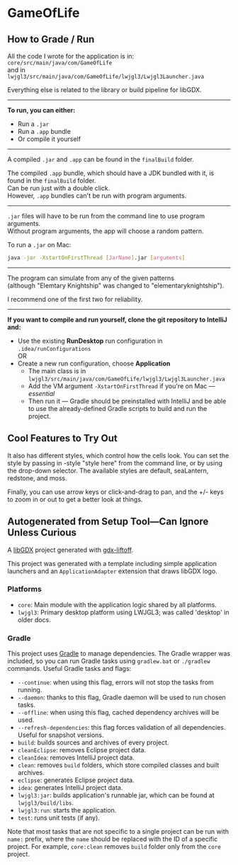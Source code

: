 # GameOfLife

## How to Grade / Run
All the code I wrote for the application is in:  
`core/src/main/java/com/GameOfLife`  
and in  
`lwjgl3/src/main/java/com/GameOfLife/lwjgl3/Lwjgl3Launcher.java`

Everything else is related to the library or build pipeline for libGDX.

---

**To run, you can either:**

- Run a `.jar`  
- Run a `.app` bundle  
- Or compile it yourself

---

A compiled `.jar` and `.app` can be found in the `finalBuild` folder.

The compiled `.app` bundle, which should have a JDK bundled with it, is found in the `finalBuild` folder.  
Can be run just with a double click.  
However, `.app` bundles can't be run with program arguments.

---

`.jar` files will have to be run from the command line to use program arguments.  
Without program arguments, the app will choose a random pattern.

To run a `.jar` on Mac:

```bash
java -jar -XstartOnFirstThread [JarName].jar [arguments]
```

---

The program can simulate from any of the given patterns  
(although "Elemtary Knightship" was changed to "elementaryknightship").

I recommend one of the first two for reliability.

---

**If you want to compile and run yourself, clone the git repository to IntelliJ and:**

- Use the existing **RunDesktop** run configuration in `.idea/runConfigurations`  
  OR  
- Create a new run configuration, choose **Application**  
  - The main class is in  
    `lwjgl3/src/main/java/com/GameOfLife/lwjgl3/Lwjgl3Launcher.java`  
  - Add the VM argument `-XstartOnFirstThread` if you're on Mac — *essential*  
  - Then run it — Gradle should be preinstalled with IntelliJ and be able to use the already-defined Gradle scripts to build and run the project.

## Cool Features to Try Out

It also has different styles, which control how the cells look. You can set the style by passing in -style "style here" from the command line, or by using the drop-down selector.
The available styles are default, seaLantern, redstone, and moss.

Finally, you can use arrow keys or click-and-drag to pan, and the +/- keys to zoom in or out to get a better look at things.


## Autogenerated from Setup Tool—Can Ignore Unless Curious
A [libGDX](https://libgdx.com/) project generated with [gdx-liftoff](https://github.com/libgdx/gdx-liftoff).

This project was generated with a template including simple application launchers and an `ApplicationAdapter` extension that draws libGDX logo.

### Platforms

- `core`: Main module with the application logic shared by all platforms.
- `lwjgl3`: Primary desktop platform using LWJGL3; was called 'desktop' in older docs.

### Gradle

This project uses [Gradle](https://gradle.org/) to manage dependencies.
The Gradle wrapper was included, so you can run Gradle tasks using `gradlew.bat` or `./gradlew` commands.
Useful Gradle tasks and flags:

- `--continue`: when using this flag, errors will not stop the tasks from running.
- `--daemon`: thanks to this flag, Gradle daemon will be used to run chosen tasks.
- `--offline`: when using this flag, cached dependency archives will be used.
- `--refresh-dependencies`: this flag forces validation of all dependencies. Useful for snapshot versions.
- `build`: builds sources and archives of every project.
- `cleanEclipse`: removes Eclipse project data.
- `cleanIdea`: removes IntelliJ project data.
- `clean`: removes `build` folders, which store compiled classes and built archives.
- `eclipse`: generates Eclipse project data.
- `idea`: generates IntelliJ project data.
- `lwjgl3:jar`: builds application's runnable jar, which can be found at `lwjgl3/build/libs`.
- `lwjgl3:run`: starts the application.
- `test`: runs unit tests (if any).

Note that most tasks that are not specific to a single project can be run with `name:` prefix, where the `name` should be replaced with the ID of a specific project.
For example, `core:clean` removes `build` folder only from the `core` project.

